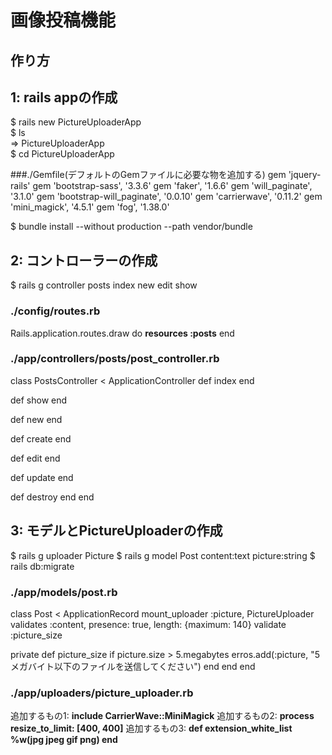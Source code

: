 # 画像投稿機能

## 作り方

## 1: rails appの作成
$ rails new PictureUploaderApp<br>
$ ls<br>
=> PictureUploaderApp<br>
$ cd PictureUploaderApp<br>


###./Gemfile(デフォルトのGemファイルに必要な物を追加する)
gem 'jquery-rails'
gem 'bootstrap-sass', '3.3.6'
gem 'faker',          '1.6.6'
gem 'will_paginate',          '3.1.0'
gem 'bootstrap-will_paginate', '0.0.10'
gem 'carrierwave',             '0.11.2'
gem 'mini_magick',             '4.5.1'
gem 'fog',                     '1.38.0'

$ bundle install --without production --path vendor/bundle


## 2: コントローラーの作成
$ rails g controller posts index new edit show

### ./config/routes.rb
Rails.application.routes.draw do
    <strong>resources :posts</strong>
end

### ./app/controllers/posts/post_controller.rb
class PostsController < ApplicationController
  def index
  end

  def show
  end

  def new
  end

  def create
  end

  def edit
  end

  def update
  end

  def destroy
  end
end


## 3: モデルとPictureUploaderの作成
$ rails g uploader Picture
$ rails g model Post content:text picture:string
$ rails db:migrate

### ./app/models/post.rb
class Post < ApplicationRecord
  mount_uploader :picture, PictureUploader
  validates :content, presence: true, length: {maximum: 140}
  validate :picture_size

  private
    def picture_size
      if picture.size > 5.megabytes
        erros.add(:picture, "5メガバイト以下のファイルを送信してください")
      end
    end
end

### ./app/uploaders/picture_uploader.rb
追加するもの1:
  <strong>include CarrierWave::MiniMagick</strong>
追加するもの2:
  <strong>process resize_to_limit: [400, 400]</strong>
追加するもの3:
  <strong>
  def extension_white_list
    %w(jpg jpeg gif png)
  end
  </strong>
